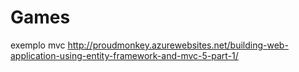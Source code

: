 # Games
exemplo mvc
http://proudmonkey.azurewebsites.net/building-web-application-using-entity-framework-and-mvc-5-part-1/

